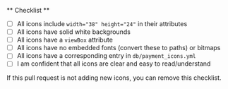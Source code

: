 ** Checklist **
- [ ] All icons include `width="38" height="24"` in their attributes
- [ ] All icons have solid white backgrounds
- [ ] All icons have a `viewBox` attribute
- [ ] All icons have no embedded fonts (convert these to paths) or bitmaps
- [ ] All icons have a corresponding entry in `db/payment_icons.yml`
- [ ] I am confident that all icons are clear and easy to read/understand

If this pull request is not adding new icons, you can remove this checklist.
